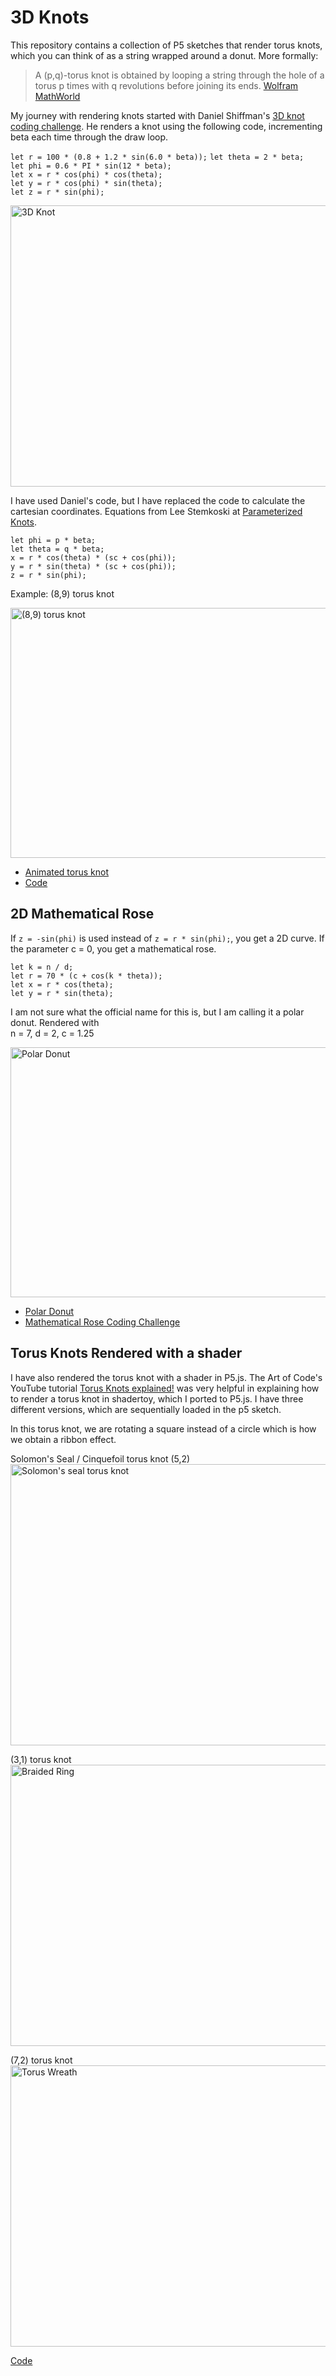 # 3D Knots

This repository contains a collection of P5 sketches that render torus knots, which you can think of as a string wrapped around a donut.  More formally:

>A (p,q)-torus knot is obtained by looping a string through the hole of a torus p times with q revolutions before joining its ends. [Wolfram MathWorld](https://mathworld.wolfram.com/TorusKnot.html)

My journey with rendering knots started with Daniel Shiffman's [3D knot coding challenge](https://thecodingtrain.com/challenges/https://thecodingtrain.com/challenges/87-3d-knots).  He renders a knot using the following code, incrementing beta each time through the draw loop.

`let r = 100 * (0.8 + 1.2 * sin(6.0 * beta));`
`let theta = 2 * beta;`  
`let phi = 0.6 * PI * sin(12 * beta);`  
`let x = r * cos(phi) * cos(theta);`    
`let y = r * cos(phi) * sin(theta);`  
`let z = r * sin(phi);`

<img class="img" src="assets/3dKnot.jpg" alt="3D Knot" style=" display: block;
    margin-left: auto;
    margin-right: auto;" width="800" height="450">

I have used Daniel's code, but I have replaced the code to calculate the cartesian coordinates. Equations from Lee Stemkoski at [Parameterized Knots](https://home.adelphi.edu/~stemkoski/knotgallery/). 

`let phi = p * beta;`  
`let theta = q * beta;`  
`x = r * cos(theta) * (sc + cos(phi));`  
`y = r * sin(theta) * (sc + cos(phi));`  
`z = r * sin(phi);`

Example: (8,9) torus knot 

<img class="img" src="assets/torus_2views.jpg" alt="(8,9) torus knot" style=" display: block;
    margin-left: auto;
    margin-right: auto;" width="800" height="400">

- [Animated torus knot](https://editor.p5js.org/kfahn/sketches/gKqXNfljn)  
- [Code](https://github.com/kfahn22/torus_knots/tree/main/torusKnot)

## 2D Mathematical Rose

If `z = -sin(phi)` is used instead of `z = r * sin(phi);`, you get a 2D curve.  If the parameter c
= 0, you get a mathematical rose. 

`let k = n / d;`  
`let r = 70 * (c + cos(k * theta));`  
`let x = r * cos(theta);`  
`let y = r * sin(theta);`  

I am not sure what the official name for this is, but I am calling it a polar donut. Rendered with  
n = 7, d = 2, c = 1.25


<img class="img" src="assets/polar_rose.jpg" alt="Polar Donut" style=" display: block;
    margin-left: auto;
    margin-right: auto;" width="800" height="400">

- [Polar Donut](https://editor.p5js.org/kfahn/sketches/ycprY17Yf)
- [Mathematical Rose Coding Challenge](https://thecodingtrain.com/challenges/55-mathematical-rose-patterns)

## Torus Knots Rendered with a shader

I have also rendered the torus knot with a shader in P5.js. The Art of Code's YouTube tutorial [Torus Knots explained!](https://www.youtube.com/watch?v=2dzJZx0yngg) was very helpful in explaining how to render a torus knot in shadertoy, which I ported to P5.js.  I have three different versions, which are sequentially loaded in the p5 sketch.

In this torus knot, we are rotating a square instead of a circle which is how we obtain a ribbon effect.

Solomon's Seal / Cinquefoil torus knot (5,2)
<img class="img" src="assets/solomons_seal.jpg" alt="Solomon's seal torus knot" style=" display: block;
    margin-left: auto;
    margin-right: auto;" width="800" height="450">

(3,1) torus knot
<img class="img" src="assets/braided_ring.jpg" alt="Braided Ring" style=" display: block;
    margin-left: auto;
    margin-right: auto;" width="800" height="450">

(7,2) torus knot
<img class="img" src="assets/torus_wreath.jpg" alt="Torus Wreath" style=" display: block;
    margin-left: auto;
    margin-right: auto;" width="800" height="450">

[Code](https://github.com/kfahn22/torus_knots/tree/main/torus_knot)